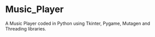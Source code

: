 # Music_Player
A Music Player coded in Python using Tkinter, Pygame, Mutagen and Threading libraries.
